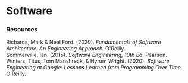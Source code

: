 # Software

### Resources

Richards, Mark & Neal Ford. (2020). _Fundamentals of Software Architecture: An Engineering Approach_. O'Reilly.<br>
Sommerville, Ian. (2015). _Software Engineering, 10th Ed_. Pearson.<br>
Winters, Titus, Tom Manshreck, & Hyrum Wright. (2020). _Software Engineering at Google: Lessons Learned from Programming Over Time_. O'Reilly.<br>
